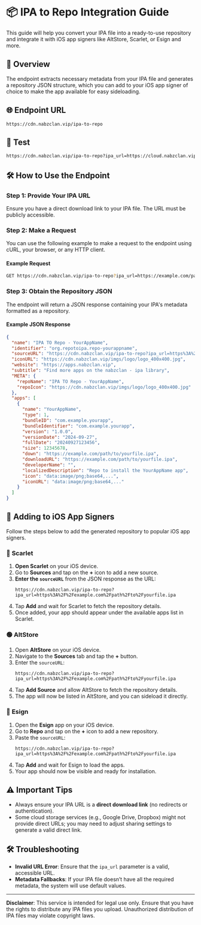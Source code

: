 # 📦 IPA to Repo Integration Guide

This guide will help you convert your IPA file into a ready-to-use repository and integrate it with iOS app signers like AltStore, Scarlet, or Esign and more.

## 📌 Overview

The endpoint extracts necessary metadata from your IPA file and generates a repository JSON structure, which you can add to your iOS app signer of choice to make the app available for easy sideloading.

## 🌐 Endpoint URL

```
https://cdn.nabzclan.vip/ipa-to-repo
```

## 💭 Test

```bash
https://cdn.nabzclan.vip/ipa-to-repo?ipa_url=https://cloud.nabzclan.vip/file/5wc/P12Cracker_(Beta)-nabzclan.vip_1.0.ipa
```

## 🛠️ How to Use the Endpoint

### **Step 1: Provide Your IPA URL**

Ensure you have a direct download link to your IPA file. The URL must be publicly accessible.

### **Step 2: Make a Request**

You can use the following example to make a request to the endpoint using cURL, your browser, or any HTTP client.

#### Example Request

```bash
GET https://cdn.nabzclan.vip/ipa-to-repo?ipa_url=https://example.com/path/to/yourfile.ipa
```

### **Step 3: Obtain the Repository JSON**

The endpoint will return a JSON response containing your IPA's metadata formatted as a repository.

#### Example JSON Response

```json
{
  "name": "IPA TO Repo - YourAppName",
  "identifier": "org.repotoipa.repo-yourappname",
  "sourceURL": "https://cdn.nabzclan.vip/ipa-to-repo?ipa_url=https%3A%2F%2Fexample.com%2Fpath%2Fto%2Fyourfile.ipa",
  "iconURL": "https://cdn.nabzclan.vip/imgs/logo/logo_400x400.jpg",
  "website": "https://apps.nabzclan.vip",
  "subtitle": "Find more apps on the nabzclan - ipa library",
  "META": {
    "repoName": "IPA TO Repo - YourAppName",
    "repoIcon": "https://cdn.nabzclan.vip/imgs/logo/logo_400x400.jpg"
  },
  "apps": [
    {
      "name": "YourAppName",
      "type": 1,
      "bundleID": "com.example.yourapp",
      "bundleIdentifier": "com.example.yourapp",
      "version": "1.0.0",
      "versionDate": "2024-09-27",
      "fullDate": "20240927123456",
      "size": 12345678,
      "down": "https://example.com/path/to/yourfile.ipa",
      "downloadURL": "https://example.com/path/to/yourfile.ipa",
      "developerName": "",
      "localizedDescription": "Repo to install the YourAppName app",
      "icon": "data:image/png;base64,...",
      "iconURL": "data:image/png;base64,..."
    }
  ]
}
```

## 📲 Adding to iOS App Signers

Follow the steps below to add the generated repository to popular iOS app signers.

### 🔵 **Scarlet**

1. **Open Scarlet** on your iOS device.
2. Go to **Sources** and tap on the **+** icon to add a new source.
3. **Enter the `sourceURL`** from the JSON response as the URL:
   ```
   https://cdn.nabzclan.vip/ipa-to-repo?ipa_url=https%3A%2F%2Fexample.com%2Fpath%2Fto%2Fyourfile.ipa
   ```
4. Tap **Add** and wait for Scarlet to fetch the repository details.
5. Once added, your app should appear under the available apps list in Scarlet.

### 🟢 **AltStore**

1. Open **AltStore** on your iOS device.
2. Navigate to the **Sources** tab and tap the **+** button.
3. Enter the `sourceURL`:
   ```
   https://cdn.nabzclan.vip/ipa-to-repo?ipa_url=https%3A%2F%2Fexample.com%2Fpath%2Fto%2Fyourfile.ipa
   ```
4. Tap **Add Source** and allow AltStore to fetch the repository details.
5. The app will now be listed in AltStore, and you can sideload it directly.

### 🔴 **Esign**

1. Open the **Esign** app on your iOS device.
2. Go to **Repo** and tap on the **+** icon to add a new repository.
3. Paste the `sourceURL`:
   ```
   https://cdn.nabzclan.vip/ipa-to-repo?ipa_url=https%3A%2F%2Fexample.com%2Fpath%2Fto%2Fyourfile.ipa
   ```
4. Tap **Add** and wait for Esign to load the apps.
5. Your app should now be visible and ready for installation.

## ⚠️ Important Tips

- Always ensure your IPA URL is a **direct download link** (no redirects or authentication).
- Some cloud storage services (e.g., Google Drive, Dropbox) might not provide direct URLs; you may need to adjust sharing settings to generate a valid direct link.

## 🛠 Troubleshooting

- **Invalid URL Error**: Ensure that the `ipa_url` parameter is a valid, accessible URL.
- **Metadata Fallbacks**: If your IPA file doesn’t have all the required metadata, the system will use default values.

---

**Disclaimer**: This service is intended for legal use only. Ensure that you have the rights to distribute any IPA files you upload. Unauthorized distribution of IPA files may violate copyright laws.
